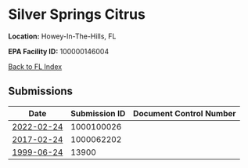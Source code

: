 # Silver Springs Citrus

**Location:** Howey-In-The-Hills, FL

**EPA Facility ID:** 100000146004

[Back to FL Index](../../index.md)

## Submissions

| Date | Submission ID | Document Control Number |
|------|--------------|-------------------------|
| [2022-02-24](submissions/1000100026.md) | 1000100026 |  |
| [2017-02-24](submissions/1000062202.md) | 1000062202 |  |
| [1999-06-24](submissions/13900.md) | 13900 |  |
